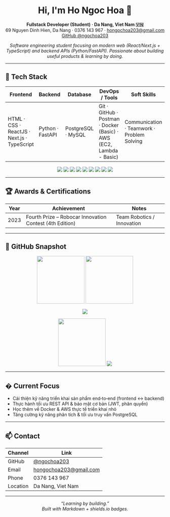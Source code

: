 <div align="center">

# Hi, I'm **Ho Ngoc Hoa** 👋

**Fullstack Developer (Student) · Da Nang, Viet Nam 🇻🇳**  
69 Nguyen Dinh Hien, Da Nang · 0376 143 967 · hongochoa203@gmail.com  
[GitHub @ngochoa203](https://github.com/ngochoa203)

*Software engineering student focusing on modern web (React/Next.js + TypeScript) and backend APIs (Python/FastAPI). Passionate about building useful products & learning by doing.*

</div>

---

## 🔧 Tech Stack

| Frontend | Backend | Database | DevOps / Tools | Soft Skills |
| -------- | ------- | -------- | -------------- | ----------- |
| HTML · CSS · ReactJS · Next.js · TypeScript | Python · FastAPI | PostgreSQL · MySQL | Git · GitHub · Postman · Docker (Basic) · AWS (EC2, Lambda - Basic) | Communication · Teamwork · Problem Solving |

<p align="center">
	<img src="https://img.shields.io/badge/React-20232a?logo=react&logoColor=61dafb" />
	<img src="https://img.shields.io/badge/Next.js-000?logo=next.js" />
	<img src="https://img.shields.io/badge/TypeScript-3178c6?logo=typescript&logoColor=white" />
	<img src="https://img.shields.io/badge/FastAPI-05998b?logo=fastapi&logoColor=white" />
	<img src="https://img.shields.io/badge/Python-3776ab?logo=python&logoColor=ffdd54" />
	<img src="https://img.shields.io/badge/PostgreSQL-31648c?logo=postgresql&logoColor=white" />
	<img src="https://img.shields.io/badge/MySQL-0f4c78?logo=mysql&logoColor=white" />
	<img src="https://img.shields.io/badge/Docker-2496ed?logo=docker&logoColor=white" />
	<img src="https://img.shields.io/badge/AWS-232f3e?logo=amazonaws&logoColor=ff9900" />
</p>

---


## 🏆 Awards & Certifications

| Year | Achievement | Notes |
| ---- | ----------- | ----- |
| 2023 | Fourth Prize – Robocar Innovation Contest (4th Edition) | Team Robotics / Innovation |

---

## 📸 GitHub Snapshot

<p align="center">
	<img height="150" src="https://github-readme-stats.vercel.app/api?username=ngochoa203&show_icons=true&theme=tokyonight&hide_border=true" />
	<img height="150" src="https://github-readme-stats.vercel.app/api/top-langs/?username=ngochoa203&layout=compact&langs_count=8&theme=tokyonight&hide_border=true" />
</p>
<p align="center">
	<img src="https://github-readme-activity-graph.vercel.app/graph?username=ngochoa203&theme=tokyo-night&hide_border=true" />
</p>
<p align="center">
	<img src="https://streak-stats.demolab.com?user=ngochoa203&theme=tokyonight&hide_border=true" height="150" />
	<img src="https://komarev.com/ghpvc/?username=ngochoa203&color=1f6feb&style=flat" />
</p>

---

## � Current Focus

- Cải thiện kỹ năng triển khai sản phẩm end‑to‑end (frontend ↔ backend)
- Thực hành tối ưu REST API & bảo mật cơ bản (JWT, phân quyền)
- Học thêm về Docker & AWS thực tế triển khai nhỏ
- Tăng cường kỹ năng phân tích & tối ưu truy vấn PostgreSQL

---

## 📫 Contact

| Channel | Link |
| ------- | ---- |
| GitHub | [@ngochoa203](https://github.com/ngochoa203) |
| Email | hongochoa203@gmail.com |
| Phone | 0376 143 967 |
| Location | Da Nang, Viet Nam |

---


<div align="center">

*“Learning by building.”*  
*Built with Markdown + shields.io badges.*

</div>

